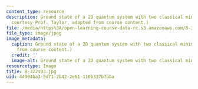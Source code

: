 ```yaml
---
content_type: resource
description: Ground state of a 2D quantum system with two classical minima. (Graphic
  courtesy Prof. Taylor, adapted from course content.)
file: /media/https%3A/open-learning-course-data-rc.s3.amazonaws.com/8-322-quantum-theory-ii-spring-2003/44904ba35d712b422e61110b337b7bba_8-322s03.jpg
file_type: image/jpeg
image_metadata:
  caption: Ground state of a 2D quantum system with two classical minima. (Image adapted
    from course content.)
  credit: ''
  image-alt: Ground state of a 2D quantum system with two classical minima.
resourcetype: Image
title: 8-322s03.jpg
uid: 44904ba3-5d71-2b42-2e61-110b337b7bba
---
```

